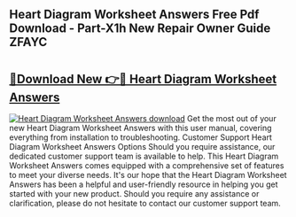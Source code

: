 ## Heart Diagram Worksheet Answers Free Pdf Download - Part-X1h New Repair Owner Guide ZFAYC

# <h2><a href="http://dfnu4h.blite.top/?on=Heart+Diagram+Worksheet+Answers">🔗Download New 👉🔴 Heart Diagram Worksheet Answers</a></h2>

[![Heart Diagram Worksheet Answers download](https://i.imgur.com/lujVjoI.png)](http://dfnu4h.blite.top/?on=Heart+Diagram+Worksheet+Answers)
Get the most out of your new Heart Diagram Worksheet Answers with this user manual, covering everything from installation to troubleshooting. Customer Support Heart Diagram Worksheet Answers Options Should you require assistance, our dedicated customer support team is available to help. This Heart Diagram Worksheet Answers comes equipped with a comprehensive set of features to meet your diverse needs. It's our hope that the Heart Diagram Worksheet Answers has been a helpful and user-friendly resource in helping you get started with your new product. Should you require any assistance or clarification, please do not hesitate to contact our customer support team.
